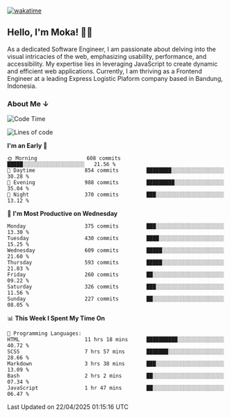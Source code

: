 [![wakatime](https://wakatime.com/badge/user/af9abd23-dba3-4dbe-973c-b045a9417a55.svg?style=social)](https://wakatime.com/@af9abd23-dba3-4dbe-973c-b045a9417a55)
## Hello, I'm Moka! 👋🏼


As a dedicated Software Engineer, I am passionate about delving into the visual intricacies of the web, emphasizing usability, performance, and accessibility. My expertise lies in leveraging JavaScript to create dynamic and efficient web applications. Currently, I am thriving as a Frontend Engineer at a leading Express Logistic Plaform company based in Bandung, Indonesia.

### About Me ↓

<!--START_SECTION:waka-->
![Code Time](http://img.shields.io/badge/Code%20Time-11%2C895%20hrs%2019%20mins-blue)

![Lines of code](https://img.shields.io/badge/From%20Hello%20World%20I%27ve%20Written-4.2%20million%20lines%20of%20code-blue)

**I'm an Early 🐤** 

```text
🌞 Morning                608 commits         █████░░░░░░░░░░░░░░░░░░░░   21.56 % 
🌆 Daytime                854 commits         ████████░░░░░░░░░░░░░░░░░   30.28 % 
🌃 Evening                988 commits         █████████░░░░░░░░░░░░░░░░   35.04 % 
🌙 Night                  370 commits         ███░░░░░░░░░░░░░░░░░░░░░░   13.12 % 
```
📅 **I'm Most Productive on Wednesday** 

```text
Monday                   375 commits         ███░░░░░░░░░░░░░░░░░░░░░░   13.30 % 
Tuesday                  430 commits         ████░░░░░░░░░░░░░░░░░░░░░   15.25 % 
Wednesday                609 commits         █████░░░░░░░░░░░░░░░░░░░░   21.60 % 
Thursday                 593 commits         █████░░░░░░░░░░░░░░░░░░░░   21.03 % 
Friday                   260 commits         ██░░░░░░░░░░░░░░░░░░░░░░░   09.22 % 
Saturday                 326 commits         ███░░░░░░░░░░░░░░░░░░░░░░   11.56 % 
Sunday                   227 commits         ██░░░░░░░░░░░░░░░░░░░░░░░   08.05 % 
```


📊 **This Week I Spent My Time On** 

```text
💬 Programming Languages: 
HTML                     11 hrs 18 mins      ██████████░░░░░░░░░░░░░░░   40.72 % 
SCSS                     7 hrs 57 mins       ███████░░░░░░░░░░░░░░░░░░   28.66 % 
Markdown                 3 hrs 38 mins       ███░░░░░░░░░░░░░░░░░░░░░░   13.09 % 
Bash                     2 hrs 2 mins        ██░░░░░░░░░░░░░░░░░░░░░░░   07.34 % 
JavaScript               1 hr 47 mins        ██░░░░░░░░░░░░░░░░░░░░░░░   06.47 % 
```


 Last Updated on 22/04/2025 01:15:16 UTC
<!--END_SECTION:waka-->
